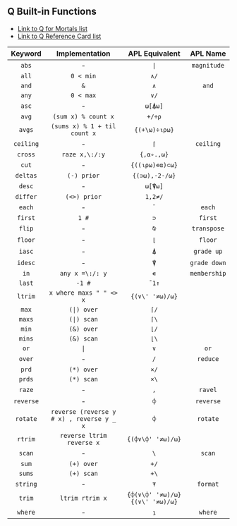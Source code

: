 ## Q Built-in Functions

- [Link to Q for Mortals list](https://code.kx.com/q4m3/A_Built-in_Functions/)
- [Link to Q Reference Card list](https://code.kx.com/q/ref/)

|Keyword|Implementation|APL Equivalent|APL Name|
|:--:|:--:|:--:|:--:|
|`abs`|-|`\|`|`magnitude`|
|`all`|`0 < min`|`∧/`|
|`and`|`&`|`∧`|`and`|
|`any`|`0 < max`|`∨/`|
|`asc`|-|`⍵[⍋⍵]`|
|`avg`|`(sum x) % count x`|`+/÷⍴`|
|`avgs`|`(sums x) % 1 + til count x`|`{(+\⍵)÷⍳⍴⍵}`|
|`ceiling`|-|`⌈`|`ceiling`|
|`cross`|`raze x,\:/:y`|`{,⍺∘.,⍵}`|
|`cut`|-|`{((⍳⍴⍵)∊⍺)⊂⍵}`|
|`deltas`|`(-) prior`|`{(⊃⍵),-2-/⍵}`|
|`desc`|-|`⍵[⍒⍵]`|
|`differ`|`(<>) prior`|`1,2≠/`|
|`each`|-|`¨`|`each`|
|`first`|`1 #`|`⊃`|`first`|
|`flip`|-|`⍉`|`transpose`|
|`floor`|-|`⌊`|`floor`|
|`iasc`|-|`⍋`|`grade up`|
|`idesc`|-|`⍒`|`grade down`|
|`in`|`any x =\:/: y`|`∊`|`membership`|
|`last`|`-1 #`|`¯1↑`|
|`ltrim`|`x where maxs " " <> x`|`{(∨\' '≠⍵)/⍵}`|
|`max`|`(\|) over`|`⌈/`|
|`maxs`|`(\|) scan`|`⌈\`|
|`min`|`(&) over`|`⌊/`|
|`mins`|`(&) scan`|`⌊\`|
|`or`|`\|`|`∨`|`or`|
|`over`|-|`/`|`reduce`|
|`prd`|`(*) over`|`×/`|
|`prds`|`(*) scan`|`×\`|
|`raze`|-|`,`|`ravel`|
|`reverse`|-|`⌽`|`reverse`|
|`rotate`|`reverse (reverse y # x) , reverse y _ x`|`⌽`|`rotate`|
|`rtrim`|`reverse ltrim reverse x`|`{(⌽∨\⌽' '≠⍵)/⍵}`|
|`scan`|-|`\`|`scan`|
|`sum`|`(+) over`|`+/`|
|`sums`|`(+) scan`|`+\`|
|`string`|-|`⍕`|`format`|
|`trim`|`ltrim rtrim x`|`{⌽(∨\⌽' '≠⍵)/⍵} {(∨\' '≠⍵)/⍵}`|
|`where`|-|`⍸`|`where`|
